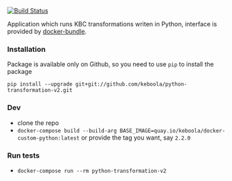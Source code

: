 [![Build Status](https://dev.azure.com/keboola-dev/Data%20Science/_apis/build/status/keboola.python-transformation-v2?branchName=master)](https://dev.azure.com/keboola-dev/Data%20Science/_build/latest?definitionId=74&branchName=master)

Application which runs KBC transformations writen in Python, interface is provided by [docker-bundle](https://github.com/keboola/docker-bundle).

### Installation
Package is available only on Github, so you need to use `pip` to install the package
```
pip install --upgrade git+git://github.com/keboola/python-transformation-v2.git
```

### Dev
- clone the repo
- `docker-compose build --build-arg BASE_IMAGE=quay.io/keboola/docker-custom-python:latest`
  or provide the tag you want, say `2.2.0`

### Run tests
- `docker-compose run --rm python-transformation-v2`
